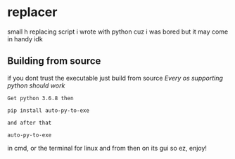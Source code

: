 # replacer
small h replacing script i wrote with python cuz i was bored but it may come in handy idk
## Building from source

if you dont trust the executable just build from source
*Every os supporting python should work*

```
Get python 3.6.8 then
```
```
pip install auto-py-to-exe
```
```
and after that
```
```
auto-py-to-exe
```
in cmd, or the terminal for linux and from then on its gui so ez, enjoy!
